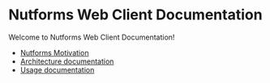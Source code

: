# Nutforms Web Client Documentation

Welcome to Nutforms Web Client Documentation!

- [Nutforms Motivation](https://github.com/jSquirrel/nutforms-web-client/tree/master/docs/en/motivation.md)
- [Architecture documentation](https://github.com/jSquirrel/nutforms-web-client/tree/master/docs/en/architecture.md)
- [Usage documentation](https://github.com/jSquirrel/nutforms-web-client/tree/master/docs/en/usage.md)
